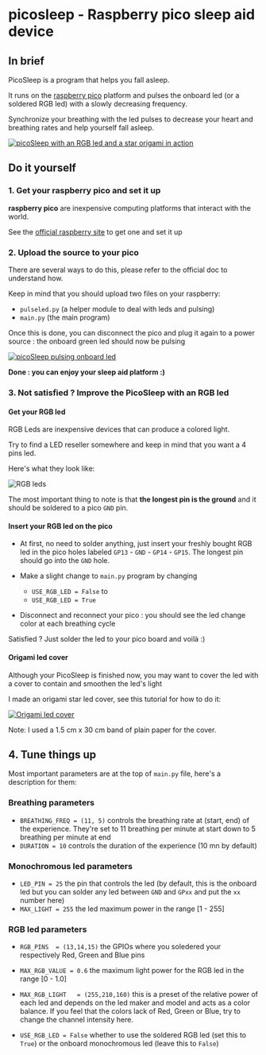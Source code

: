 # picosleep - Raspberry pico sleep aid device

## In brief
PicoSleep is a program that helps you fall asleep.

It runs on the [raspberry pico](https://www.raspberrypi.org/products/raspberry-pi-pico/) platform and pulses the onboard led (or a soldered RGB led) with a slowly decreasing frequency.

Synchronize your breathing with the led pulses to decrease your heart and breathing rates and help yourself fall asleep.

[![picoSleep with an RGB led and a star origami in action](https://img.youtube.com/vi/jH4l7bzbc8k/0.jpg)](https://youtu.be/jH4l7bzbc8k)

## Do it yourself

### 1. Get your raspberry pico and set it up
**raspberry pico** are inexpensive computing platforms that interact with the world.

See the [official raspberry site](https://www.raspberrypi.org/products/raspberry-pi-pico/) to get one and set it up

### 2. Upload the source to your pico
There are several ways to do this, please refer to the official doc to understand how.

Keep in mind that you should upload two files on your raspberry:
- `pulseled.py` (a helper module to deal with leds and pulsing)
- `main.py` (the main program)

Once this is done, you can disconnect the pico and plug it again to a power source : the onboard green led should now be pulsing

[![picoSleep pulsing onboard led](https://img.youtube.com/vi/Mms6qdON9Jg/0.jpg)](https://youtu.be/Mms6qdON9Jg)

**Done : you can enjoy your sleep aid platform :)**

### 3. Not satisfied ? Improve the PicoSleep with an RGB led

#### Get your RGB led

RGB Leds are inexpensive devices that can produce a colored light.

Try to find a LED reseller somewhere and keep in mind that you want a 4 pins led.

Here's what they look like:

![RGB leds](https://images-na.ssl-images-amazon.com/images/I/51HtFIKx3jL._AC_.jpg)

The most important thing to note is that **the longest pin is the ground** and it should be soldered to a pico `GND` pin.

#### Insert your RGB led on the pico

- At first, no need to solder anything, just insert your freshly bought RGB led in the pico holes labeled `GP13` - `GND` - `GP14` - `GP15`. The longest pin should go into the `GND` hole.

- Make a slight change to `main.py` program by changing
  - `USE_RGB_LED = False`
  to
  - `USE_RGB_LED = True`

- Disconnect and reconnect your pico : you should see the led change color at each breathing cycle

Satisfied ? Just solder the led to your pico board and voilà :)

#### Origami led cover
Although your PicoSleep is finished now, you may want to cover the led with a cover to contain and smoothen the led's light

I made an origami star led cover, see this tutorial for how to do it: 

[![Origami led cover](https://img.youtube.com/vi/RntZNBrfrQo/0.jpg)](https://youtu.be/RntZNBrfrQo)

Note: I used a 1.5 cm x 30 cm band of plain paper for the cover.

## 4. Tune things up

Most important parameters are at the top of `main.py` file, here's a description for them:

### Breathing parameters

- `BREATHING_FREQ = (11, 5)` controls the breathing rate at (start, end) of the experience. They're set to 11 breathing per minute at start down to 5 breathing per minute at end
- `DURATION = 10` controls the duration of the experience (10 mn by default)

### Monochromous led parameters

- `LED_PIN = 25` the pin that controls the led (by default, this is the onboard led but you can solder any led between `GND` and `GPxx` and put the `xx` number here)
- `MAX_LIGHT = 255` the led maximum power in the range [1 - 255]

### RGB led parameters

- `RGB_PINS  = (13,14,15)` the GPIOs where you soledered your respectively Red, Green and Blue pins
- `MAX_RGB_VALUE = 0.6` the maximum light power for the RGB led in the range [0 - 1.0]
- `MAX_RGB_LIGHT   = (255,210,160)` this is a preset of the relative power of each led and depends on the led maker and model and acts as a color balance. If you feel that the colors lack of Red, Green or Blue, try to change the channel intensity here.

- `USE_RGB_LED = False` whether to use the soldered RGB led (set this to `True`) or the onboard monochromous led (leave this to `False`)





